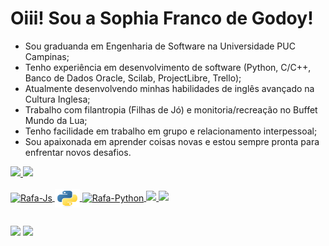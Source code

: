 # Oiii! Sou a Sophia Franco de Godoy!
- Sou graduanda em Engenharia de Software na Universidade PUC Campinas;
- Tenho experiência em desenvolvimento de software (Python, C/C++, Banco de Dados Oracle, Scilab, ProjectLibre, Trello);
- Atualmente desenvolvendo minhas habilidades de inglês avançado na Cultura Inglesa;
- Trabalho com filantropia (Filhas de Jó) e monitoria/recreação no Buffet Mundo da Lua;
- Tenho facilidade em trabalho em grupo e relacionamento interpessoal;
- Sou apaixonada em aprender coisas novas e estou sempre pronta para enfrentar novos desafios.

 <div>
  <a href="https://github.com/sophiagodoy">
  <img height="180em" src="https://github-readme-stats.vercel.app/api?username=sophiagodoy&show_icons=true&theme=dracula&include_all_commits=true&count_private=true"/>
  <img height="180em" src="https://github-readme-stats.vercel.app/api/top-langs/?username=sophiagodoy&layout=compact&langs_count=16&theme=dracula"/>         
</div>

<div style="display: inline_block"><br>
 <img align="center" alt="Rafa-Js" height="30" width="40" src="https://cdn.jsdelivr.net/gh/devicons/devicon@latest/icons/oracle/oracle-original.svg">
 <img align="center" alt="Rafa-Python" height="30" width="40" src="https://raw.githubusercontent.com/devicons/devicon/master/icons/python/python-original.svg">
 <img align="center" alt="Rafa-Python" height="30" width="40" src="https://cdn.jsdelivr.net/gh/devicons/devicon@latest/icons/trello/trello-original.svg">
 <img src="https://cdn.jsdelivr.net/gh/devicons/devicon@latest/icons/c/c-line.svg" />
 <img src="https://cdn.jsdelivr.net/gh/devicons/devicon@latest/icons/cplusplus/cplusplus-original.svg" />
          
</div>
      
##
 
<div> 
  <a href = "mailto:sophiagodoy.profisisonal@gmail.com"><img src="https://img.shields.io/badge/-Gmail-%23333?style=for-the-badge&logo=gmail&logoColor=white" target="_blank"></a>
  <a href="https://www.linkedin.com/in/sophia-franco-de-godoy/" target="_blank"><img src="https://img.shields.io/badge/-LinkedIn-%230077B5?style=for-the-badge&logo=linkedin&logoColor=white" target="_blank"></a> 
  
